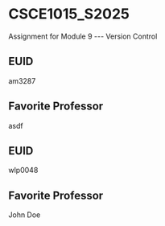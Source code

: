 # CSCE1015_S2025

Assignment for Module 9 --- Version Control

## EUID
am3287
## Favorite Professor
asdf
## EUID
wlp0048
## Favorite Professor
John Doe
